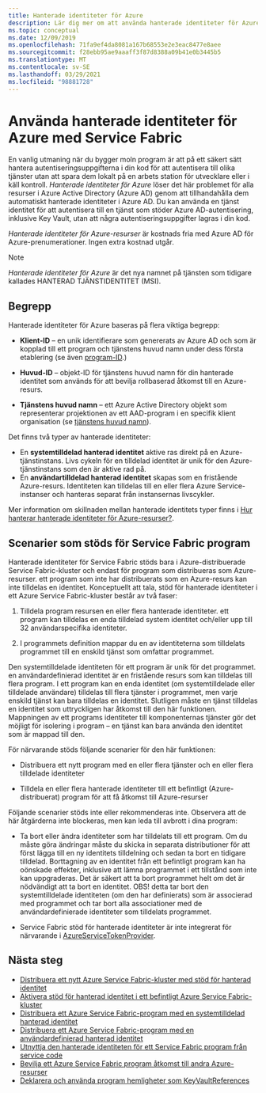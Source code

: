 ```yaml
---
title: Hanterade identiteter för Azure
description: Lär dig mer om att använda hanterade identiteter för Azure med Service Fabric.
ms.topic: conceptual
ms.date: 12/09/2019
ms.openlocfilehash: 71fa9ef4da8081a167b68553e2e3eac8477e8aee
ms.sourcegitcommit: f28ebb95ae9aaaff3f87d8388a09b41e0b3445b5
ms.translationtype: MT
ms.contentlocale: sv-SE
ms.lasthandoff: 03/29/2021
ms.locfileid: "98881728"
---
```

# <a name="using-managed-identities-for-azure-with-service-fabric"></a>Använda hanterade identiteter för Azure med Service Fabric

En vanlig utmaning när du bygger moln program är att på ett säkert sätt hantera autentiseringsuppgifterna i din kod för att autentisera till olika tjänster utan att spara dem lokalt på en arbets station för utvecklare eller i käll kontroll. *Hanterade identiteter för Azure* löser det här problemet för alla resurser i Azure Active Directory (Azure AD) genom att tillhandahålla dem automatiskt hanterade identiteter i Azure AD. Du kan använda en tjänst identitet för att autentisera till en tjänst som stöder Azure AD-autentisering, inklusive Key Vault, utan att några autentiseringsuppgifter lagras i din kod.

*Hanterade identiteter för Azure-resurser* är kostnads fria med Azure AD för Azure-prenumerationer. Ingen extra kostnad utgår.

> [!NOTE]
> *Hanterade identiteter för Azure* är det nya namnet på tjänsten som tidigare kallades HANTERAD TJÄNSTIDENTITET (MSI).

## <a name="concepts"></a>Begrepp

Hanterade identiteter för Azure baseras på flera viktiga begrepp:

- **Klient-ID** – en unik identifierare som genererats av Azure AD och som är kopplad till ett program och tjänstens huvud namn under dess första etablering (se även [program-ID](../active-directory/develop/developer-glossary.md#application-id-client-id).)

- **Huvud-ID** – objekt-ID för tjänstens huvud namn för din hanterade identitet som används för att bevilja rollbaserad åtkomst till en Azure-resurs.

- **Tjänstens huvud namn** – ett Azure Active Directory objekt som representerar projektionen av ett AAD-program i en specifik klient organisation (se [tjänstens huvud namn](../active-directory/develop/developer-glossary.md#service-principal-object)).

Det finns två typer av hanterade identiteter:

- En **systemtilldelad hanterad identitet** aktive ras direkt på en Azure-tjänstinstans.  Livs cykeln för en tilldelad identitet är unik för den Azure-tjänstinstans som den är aktive rad på.
- En **användartilldelad hanterad identitet** skapas som en fristående Azure-resurs. Identiteten kan tilldelas till en eller flera Azure Service-instanser och hanteras separat från instansernas livscykler.

Mer information om skillnaden mellan hanterade identitets typer finns i [Hur hanterar hanterade identiteter för Azure-resurser?](../active-directory/managed-identities-azure-resources/overview.md#managed-identity-types).

## <a name="supported-scenarios-for-service-fabric-applications"></a>Scenarier som stöds för Service Fabric program

Hanterade identiteter för Service Fabric stöds bara i Azure-distribuerade Service Fabric-kluster och endast för program som distribueras som Azure-resurser. ett program som inte har distribuerats som en Azure-resurs kan inte tilldelas en identitet. Konceptuellt att tala, stöd för hanterade identiteter i ett Azure Service Fabric-kluster består av två faser:

1. Tilldela program resursen en eller flera hanterade identiteter. ett program kan tilldelas en enda tilldelad system identitet och/eller upp till 32 användarspecifika identiteter.

2. I programmets definition mappar du en av identiteterna som tilldelats programmet till en enskild tjänst som omfattar programmet.

Den systemtilldelade identiteten för ett program är unik för det programmet. en användardefinierad identitet är en fristående resurs som kan tilldelas till flera program. I ett program kan en enda identitet (om systemtilldelade eller tilldelade användare) tilldelas till flera tjänster i programmet, men varje enskild tjänst kan bara tilldelas en identitet. Slutligen måste en tjänst tilldelas en identitet som uttryckligen har åtkomst till den här funktionen. Mappningen av ett programs identiteter till komponenternas tjänster gör det möjligt för isolering i program – en tjänst kan bara använda den identitet som är mappad till den.  

För närvarande stöds följande scenarier för den här funktionen:

- Distribuera ett nytt program med en eller flera tjänster och en eller flera tilldelade identiteter

- Tilldela en eller flera hanterade identiteter till ett befintligt (Azure-distribuerat) program för att få åtkomst till Azure-resurser

Följande scenarier stöds inte eller rekommenderas inte. Observera att de här åtgärderna inte blockeras, men kan leda till avbrott i dina program:

- Ta bort eller ändra identiteter som har tilldelats till ett program. Om du måste göra ändringar måste du skicka in separata distributioner för att först lägga till en ny identitets tilldelning och sedan ta bort en tidigare tilldelad. Borttagning av en identitet från ett befintligt program kan ha oönskade effekter, inklusive att lämna programmet i ett tillstånd som inte kan uppgraderas. Det är säkert att ta bort programmet helt om det är nödvändigt att ta bort en identitet. OBS! detta tar bort den systemtilldelade identiteten (om den har definierats) som är associerad med programmet och tar bort alla associationer med de användardefinierade identiteter som tilldelats programmet.

- Service Fabric stöd för hanterade identiteter är inte integrerat för närvarande i [AzureServiceTokenProvider](/dotnet/api/overview/azure/service-to-service-authentication).

## <a name="next-steps"></a>Nästa steg

- [Distribuera ett nytt Azure Service Fabric-kluster med stöd för hanterad identitet](./configure-new-azure-service-fabric-enable-managed-identity.md)
- [Aktivera stöd för hanterad identitet i ett befintligt Azure Service Fabric-kluster](./configure-existing-cluster-enable-managed-identity-token-service.md)
- [Distribuera ett Azure Service Fabric-program med en systemtilldelad hanterad identitet](./how-to-deploy-service-fabric-application-system-assigned-managed-identity.md)
- [Distribuera ett Azure Service Fabric-program med en användardefinierad hanterad identitet](./how-to-deploy-service-fabric-application-user-assigned-managed-identity.md)
- [Utnyttja den hanterade identiteten för ett Service Fabric program från service code](./how-to-managed-identity-service-fabric-app-code.md)
- [Bevilja ett Azure Service Fabric program åtkomst till andra Azure-resurser](./how-to-grant-access-other-resources.md)
- [Deklarera och använda program hemligheter som KeyVaultReferences](./service-fabric-keyvault-references.md)